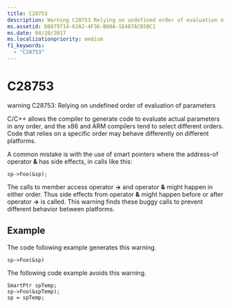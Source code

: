 ```yaml
---
title: C28753
description: Warning C28753 Relying on undefined order of evaluation of parameters.
ms.assetid: D8879714-63A2-4F36-B08A-1E487ACB5BC1
ms.date: 04/20/2017
ms.localizationpriority: medium 
f1_keywords: 
  - "C28753"
---
```


# C28753


warning C28753: Relying on undefined order of evaluation of parameters

C/C++ allows the compiler to generate code to evaluate actual parameters in any order, and the x86 and ARM compilers tend to select different orders. Code that relies on a specific order may behave differently on different platforms.

A common mistake is with the use of smart pointers where the address-of operator **&** has side effects, in calls like this:

```ManagedCPlusPlus
sp->Foo(&sp);
```

The calls to member access operator **-&gt;** and operator **&** might happen in either order. Thus side effects from operator **&** might happen before or after operator **-&gt;** is called. This warning finds these buggy calls to prevent different behavior between platforms.

## <span id="Example"></span><span id="example"></span><span id="EXAMPLE"></span>Example


The code following example generates this warning.

```ManagedCPlusPlus
sp->Foo(&sp)
```

The following code example avoids this warning.

```ManagedCPlusPlus
SmartPtr spTemp;
sp->Foo(&spTemp);
sp = spTemp;
```

 

 





